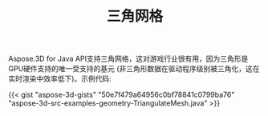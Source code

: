 ﻿---
title: 三角网格
type: docs
weight: 20
url: /zh/java/triangulate-mesh/
description: Aspose.3D for Java API支持三角网格，这对游戏行业很有用，因为三角形是GPU硬件支持的唯一受支持的基元 (非三角形数据在驱动程序级别被三角化，这在实时渲染中效率低下)。
---
Aspose.3D for Java API支持三角网格，这对游戏行业很有用，因为三角形是GPU硬件支持的唯一受支持的基元 (非三角形数据在驱动程序级别被三角化，这在实时渲染中效率低下)。示例代码:

{{< gist "aspose-3d-gists" "50e7f479a64956c0bf78841c0799ba76" "aspose-3d-src-examples-geometry-TriangulateMesh.java" >}}




